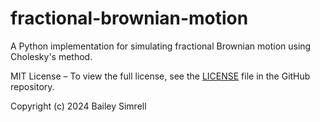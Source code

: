 # fractional-brownian-motion
A Python implementation for simulating fractional Brownian motion using Cholesky's method.

MIT License – To view the full license, see the [LICENSE](https://github.com/baileysimrell/fractional-brownian-motion/blob/main/LICENSE) file in the GitHub repository.

Copyright (c) 2024 Bailey Simrell
